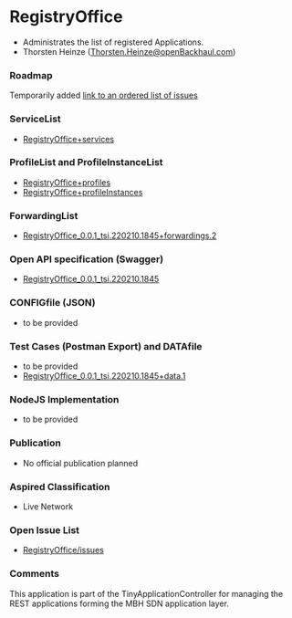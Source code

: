 # RegistryOffice
- Administrates the list of registered Applications.
- Thorsten Heinze (Thorsten.Heinze@openBackhaul.com)

### Roadmap
Temporarily added [link to an ordered list of issues](../../issues/122)

### ServiceList
- [RegistryOffice+services](./RegistryOffice+services.yaml)

### ProfileList and ProfileInstanceList
- [RegistryOffice+profiles](./RegistryOffice+profiles.yaml)
- [RegistryOffice+profileInstances](./RegistryOffice+profileInstances.yaml)

### ForwardingList
- [RegistryOffice_0.0.1_tsi.220210.1845+forwardings.2](./RegistryOffice_0.0.1_tsi.220210.1845+forwardings.2.xlsx)

### Open API specification (Swagger)
- [RegistryOffice_0.0.1_tsi.220210.1845](./RegistryOffice_0.0.1_tsi.date.time.yaml)

### CONFIGfile (JSON)
- to be provided

### Test Cases (Postman Export) and DATAfile
- to be provided
- [RegistryOffice_0.0.1_tsi.220210.1845+data.1](./RegistryOffice_0.0.1_tsi.date.time+data.no.json)

### NodeJS Implementation
- to be provided

### Publication
- No official publication planned

### Aspired Classification
- Live Network

### Open Issue List
- [RegistryOffice/issues](../../issues)

### Comments
This application is part of the TinyApplicationController for managing the REST applications forming the MBH SDN application layer.
